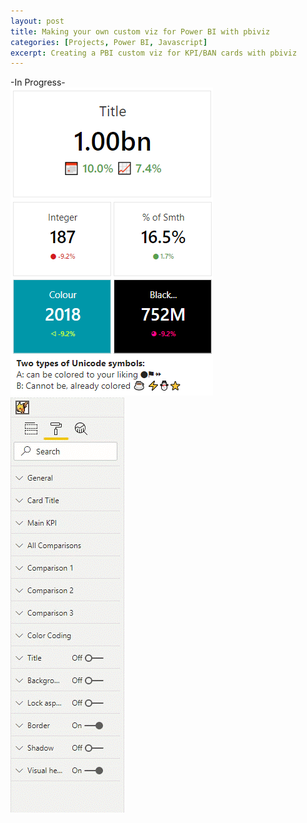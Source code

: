 ```yaml
---
layout: post
title: Making your own custom viz for Power BI with pbiviz
categories: [Projects, Power BI, Javascript]
excerpt: Creating a PBI custom viz for KPI/BAN cards with pbiviz
---
```


-In Progress-  
![Alt text](https://raw.githubusercontent.com/iiaen/iiaen.github.io/master/images/post_images/PBI-kpiCard-sample.png "Samples")
![Alt text](https://raw.githubusercontent.com/iiaen/iiaen.github.io/master/images/post_images/PBI-kpiCard-gif.gif "Test gif")



